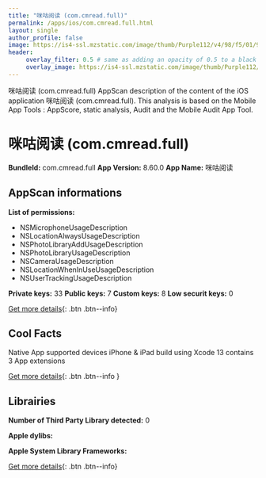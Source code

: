 ```yaml
---
title: "咪咕阅读 (com.cmread.full)"
permalink: /apps/ios/com.cmread.full.html
layout: single
author_profile: false
image: https://is4-ssl.mzstatic.com/image/thumb/Purple112/v4/98/f5/01/98f5015f-5f4f-2406-7405-20bf47733139/AppIcon-0-0-1x_U007emarketing-0-0-0-6-0-0-sRGB-0-0-0-GLES2_U002c0-512MB-85-220-0-0.png/512x512bb.jpg
header: 
     overlay_filter: 0.5 # same as adding an opacity of 0.5 to a black background
     overlay_image: https://is4-ssl.mzstatic.com/image/thumb/Purple112/v4/98/f5/01/98f5015f-5f4f-2406-7405-20bf47733139/AppIcon-0-0-1x_U007emarketing-0-0-0-6-0-0-sRGB-0-0-0-GLES2_U002c0-512MB-85-220-0-0.png/512x512bb.jpg
---
```

咪咕阅读 (com.cmread.full) AppScan description of the content of the iOS application 咪咕阅读 (com.cmread.full). This analysis is based on the Mobile App Tools : AppScore, static analysis, Audit and the Mobile Audit App Tool.

# 咪咕阅读 (com.cmread.full)

**BundleId:** com.cmread.full
**App Version:** 8.60.0
**App Name:** 咪咕阅读


## AppScan informations 

**List of permissions:** 
- NSMicrophoneUsageDescription
- NSLocationAlwaysUsageDescription
- NSPhotoLibraryAddUsageDescription
- NSPhotoLibraryUsageDescription
- NSCameraUsageDescription
- NSLocationWhenInUseUsageDescription
- NSUserTrackingUsageDescription
  
  
**Private keys:** 33
**Public keys:** 7
**Custom keys:** 8
**Low securit keys:** 0
  
[Get more details](/pricing.html){: .btn .btn--info}

## Cool Facts

Native App
supported devices iPhone & iPad
build using Xcode 13
contains 3 App extensions
  
[Get more details](/pricing.html){: .btn .btn--info }

## Librairies 
**Number of Third Party Library detected:** 0


**Apple dylibs:**


**Apple System Library Frameworks:**


  
[Get more details](/pricing.html){: .btn .btn--info}

